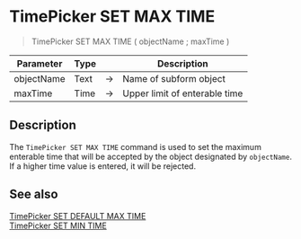# TimePicker SET MAX TIME

> TimePicker SET MAX TIME ( objectName ; maxTime )

| Parameter | Type |     | Description |
| --- | --- | --- | --- |
| objectName | Text | → | Name of subform object |
| maxTime | Time | → | Upper limit of enterable time |

## Description

The `TimePicker SET MAX TIME` command is used to set the maximum enterable time that will be accepted by the object designated by `objectName`. If a higher time value is entered, it will be rejected.

## See also

[TimePicker SET DEFAULT MAX TIME](TimePicker%20SET%20DEFAULT%20MAX%20TIME.md)  
[TimePicker SET MIN TIME](TimePicker%20SET%20MIN%20TIME.md)
